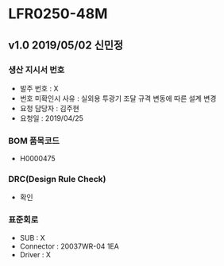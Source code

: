 # LFR0250-48M

## v1.0 2019/05/02 신민정

### 생산 지시서 번호
* 발주 번호 : X
* 번호 미확인시 사유 : 실외용 투광기 조달 규격 변동에 따른 설계 변경
* 요청 담당자 : 김주현
* 요청일 : 2019/04/25

### BOM 품목코드
* H0000475

### DRC(Design Rule Check)
* 확인

### 표준회로
* SUB : X
* Connector : 20037WR-04 1EA
* Driver : X
